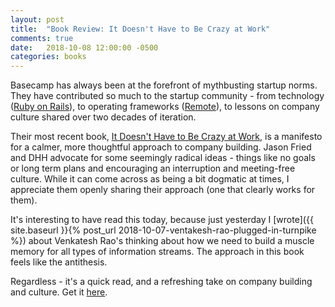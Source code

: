 ```yaml
---
layout: post
title:  "Book Review: It Doesn't Have to Be Crazy at Work"
comments: true
date:   2018-10-08 12:00:00 -0500
categories: books
---
```


Basecamp has always been at the forefront of mythbusting startup norms. They have contributed so much to the startup community - from technology ([Ruby on Rails](https://rubyonrails.org/)), to operating frameworks ([Remote](https://basecamp.com/books/remote)), to lessons on company culture shared over two decades of iteration.

Their most recent book, [It Doesn't Have to Be Crazy at Work](https://basecamp.com/books/calm), is a manifesto for a calmer, more thoughtful approach to company building. Jason Fried and DHH advocate for some seemingly radical ideas - things like no goals or long term plans and encouraging an interruption and meeting-free culture. While it can come across as being a bit dogmatic at times, I appreciate them openly sharing their approach (one that clearly works for them).

It's interesting to have read this today, because just yesterday I [wrote]({{ site.baseurl }}{% post_url 2018-10-07-ventakesh-rao-plugged-in-turnpike %}) about Venkatesh Rao's thinking about how we need to build a muscle memory for all types of information streams. The approach in this book feels like the antithesis. 

Regardless - it's a quick read, and a refreshing take on company building and culture. Get it [here](https://basecamp.com/books/calm).